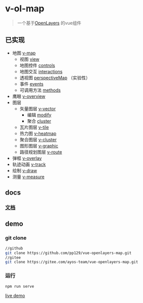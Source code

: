 # v-ol-map

> 一个基于[OpenLayers](https://openlayers.org/) 的vue组件

## 已实现

- 地图 [v-map](https://pp129.github.io/vue-openlayers-map/MAP.html)
  - 视图 [view](https://pp129.github.io/vue-openlayers-map/MAP.html#view)
  - 地图控件 [controls](https://pp129.github.io/vue-openlayers-map/MAP.html#controls)
  - 地图交互 [interactions](https://pp129.github.io/vue-openlayers-map/MAP.html#interactions)
  - 透视图 [perspectiveMap](https://pp129.github.io/vue-openlayers-map/MAP.md#perspectiveMap) （实验性）
  - 事件 [events](https://pp129.github.io/vue-openlayers-map/MAP.html#events)
  - 可调用方法 [methods](https://pp129.github.io/vue-openlayers-map/MAP.html#methods)
- 鹰眼 [v-overview](https://pp129.github.io/vue-openlayers-map/OVERVIEW.html)
- 图层
  - 矢量图层 [v-vector](https://pp129.github.io/vue-openlayers-map/VECTORLAYER.html)
    - 编辑 [modify](https://pp129.github.io/vue-openlayers-map/VECTORLAYER.html#modify)
    - 聚合 [cluster](https://pp129.github.io/vue-openlayers-map/VECTORLAYER.md#cluster)
  - 瓦片图层 [v-tile](https://pp129.github.io/vue-openlayers-map/TILELAYER.html)
  - 热力图 [v-heatmap](https://pp129.github.io/vue-openlayers-map/HEATMAPLAYER.html)
  - 聚合图层 [v-cluster](https://pp129.github.io/vue-openlayers-map/CLUSTERLAYER.html)
  - 图形图层 [v-graphic](https://pp129.github.io/vue-openlayers-map/GRAPHICLAYER.html)
  - 路径规划图层 [v-route](https://pp129.github.io/vue-openlayers-map/ROUTELAYER.html)
-  弹框 [v-overlay](https://pp129.github.io/vue-openlayers-map/OVERLAY.html)
-  轨迹动画 [v-track](https://pp129.github.io/vue-openlayers-map/TRACK.html)
-  绘制 [v-draw](https://pp129.github.io/vue-openlayers-map/DRAW.html)
-  测量 [v-measure](https://pp129.github.io/vue-openlayers-map/MEASURE.html)

## docs

### [文档](https://pp129.github.io/vue-openlayers-map/DEV.html)

## demo

### git clone

```bash
//github
git clone https://github.com/pp129/vue-openlayers-map.git
//gitee
git clone https://gitee.com/ayos-team/vue-openlayers-map.git
```

### 运行
```bash
npm run serve
```
[live demo](https://vue-openlayers-map.netlify.app)
